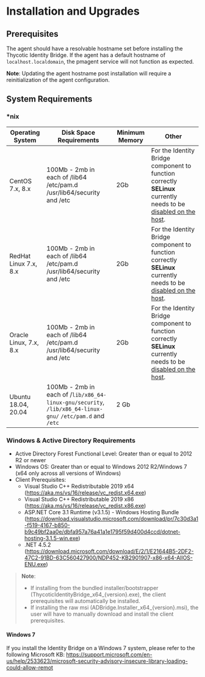 [title]: # (Installation and Upgrades)
[tags]: # (setup)
[priority]: # (2)
# Installation and Upgrades

## Prerequisites

The agent should have a resolvable hostname set before installing the Thycotic Identity Bridge. If the agent has a default hostname of `localhost.localdomain`, the pmagent service will not function as expected.

**Note**: Updating the agent hostname post installation will require a reinitialization of the agent configuration.

## System Requirements

### *nix

| **Operating System** | **Disk Space Requirements**  | **Minimum Memory** | **Other** |
| ----- | ----- | ----- | ----- |
| CentOS 7.x, 8.x | 100Mb - 2mb in each of /lib64 /etc/pam.d /usr/lib64/security and /etc | 2Gb | For the Identity Bridge component to function correctly **SELinux** currently needs to be [disabled on the host](inst-agent/index.md#disable_security-enhanced_linux). |
| RedHat Linux 7.x, 8.x |  100Mb - 2mb in each of /lib64 /etc/pam.d /usr/lib64/security and /etc | 2Gb | For the Identity Bridge component to function correctly **SELinux** currently needs to be [disabled on the host](inst-agent/index.md#disable_security-enhanced_linux). |
| Oracle Linux, 7.x, 8.x | 100Mb - 2mb in each of /lib64 /etc/pam.d /usr/lib64/security and /etc | 2Gb | For the Identity Bridge component to function correctly **SELinux** currently needs to be [disabled on the host](inst-agent/index.md#disable_security-enhanced_linux). |
| Ubuntu 18.04, 20.04 | 100Mb - 2mb in each of /`lib/x86_64-linux-gnu/security`, `/lib/x86_64-linux-gnu/` `/etc/pam.d` and `/etc` | 2 Gb | |

### Windows & Active Directory Requirements

* Active Directory Forest Functional Level: Greater than or equal to 2012 R2 or newer
* Windows OS: Greater than or equal to Windows 2012 R2/Windows 7 (x64 only across all versions of Windows)
* Client Prerequisites:
  * Visual Studio C++ Redistributable 2019 x64 (https://aka.ms/vs/16/release/vc_redist.x64.exe)
  * Visual Studio C++ Redistributable 2019 x86 (https://aka.ms/vs/16/release/vc_redist.x86.exe)
  * ASP.NET Core 3.1 Runtime (v3.1.5) - Windows Hosting Bundle (https://download.visualstudio.microsoft.com/download/pr/7c30d3a1-f519-4167-b850-b9c49bf2aa0e/dbfa957a76a41a1e1795f59d400d4ccd/dotnet-hosting-3.1.5-win.exe)
  * .NET 4.5.2 (https://download.microsoft.com/download/E/2/1/E21644B5-2DF2-47C2-91BD-63C560427900/NDP452-KB2901907-x86-x64-AllOS-ENU.exe)

>**Note**:
> * If installing from the bundled installer/bootstrapper (ThycoticIdentityBridge_x64_{version}.exe), the client prerequisites will automatically be installed.
> * If installing the raw msi (ADBridge.Installer_x64_{version}.msi), the user will have to manually download and install the client prerequisites.

#### Windows 7

If you install the Identity Bridge on a Windows 7 system, please refer to the following Microsoft KB: https://support.microsoft.com/en-us/help/2533623/microsoft-security-advisory-insecure-library-loading-could-allow-remot
